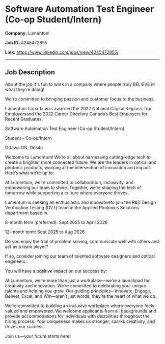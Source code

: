 # Software Automation Test Engineer (Co-op Student/Intern)

**Company:** Lumentum

**Job ID:** 4245472855

**Link:** https://www.linkedin.com/jobs/view/4245472855/

---

## Job Description

About the job
It's fun to work in a company where people truly BELIEVE in what they're doing!

We're committed to bringing passion and customer focus to the business.



Lumentum Canada was awarded the 2022 National Capital Region’s Top Employersand the 2022 Career Directory Canada’s Best Employers for Recent Graduates.

Software Automation Test Engineer (Co-op Student/Intern)

Student – Co-op/Intern

Ottawa ON, Onsite



Welcome to Lumentum! We’re all about harnessing cutting-edge tech to create a brighter, more connected future. We are the leaders in optical and photonic products, working at the intersection of innovation and impact. Here’s what we’re up to:









At Lumentum, we’re committed to collaboration, inclusivity, and empowering our team to shine. Together, we’re shaping the tech of tomorrow while supporting a culture where everyone thrives.



Lumentum is seeking an enthusiastic and innovativeto join the R&D Design Verification Testing (DVT) team in the Applied Photonics Solutions department based in.



8-month term (preferred): Sept 2025 to April 2026

12-month term: Sept 2025 to Aug 2026



Do you enjoy the trial of problem solving, communicate well with others and act as a team player?

If so, consider joining our team of talented software designers and optical engineers.

You will have a positive impact on our success by:





















At Lumentum, we’re more than just a workplace—we’re a launchpad for creativity and innovation. We’re committed to celebrating your unique talents and helping you grow. Our guiding principles—Innovate, Engage, Deliver, Excel, and Win—aren’t just words; they’re the heart of what we do.



We’re committed to building an inclusive workplace where everyone feels valued and empowered. We welcome applicants from all backgrounds and provide accommodations for individuals with disabilities throughout the hiring process. Your uniqueness makes us stronger, sparks creativity, and drives our success.



Join us—your future starts here!
